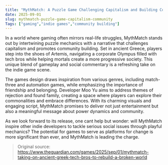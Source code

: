 ```yaml
---
title: "MythMatch: A Puzzle Game Challenging Capitalism and Building Community"
date: 2025-09-01
slug: mythmatch-puzzle-game-capitalism-community
Tags: ["gaming","indie games","community building"]
---
```


In a world where gaming often mirrors real-life struggles, MythMatch stands out by intertwining puzzle mechanics with a narrative that challenges capitalism and promotes community building. Set in ancient Greece, players step into the shoes of Artemis, navigating a corporate Olympus filled with tech bros while helping mortals create a more progressive society. This unique blend of gameplay and social commentary is a refreshing take on the indie game scene.

The games design draws inspiration from various genres, including match-three and automation games, while emphasizing the importance of friendship and belonging. Developer Moo Yu aims to address themes of rejection and found family, creating a space where players can explore their commonalities and embrace differences. With its charming visuals and engaging script, MythMatch promises to deliver not just entertainment but also a meaningful message about power dynamics and community.

As we look forward to its release, one cant help but wonder: will MythMatch inspire other indie developers to tackle serious social issues through playful mechanics? The potential for games to serve as platforms for change is more significant than ever, and MythMatch is leading the charge.
> Original source: https://www.theguardian.com/games/2025/sep/01/mythmatch-taking-on-ancient-greek-tech-bros-to-rebuild-a-broken-world